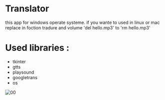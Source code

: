 # Translator
this app for windows operate systeme.
if you wante to used in linux or mac replace in foction tradure and volume 'del hello.mp3' to 'rm hello.mp3'
# Used libraries : 
+ tkinter
+ gtts
+ playsound
+ googletrans
+ os
 
![00](https://user-images.githubusercontent.com/80406227/110689495-08323700-81e3-11eb-84e2-410965a1d1a2.png)
